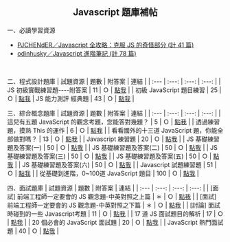 <h2 align="center">Javascript 題庫補帖</h2>

一、必讀學習資源
- [PJCHENdER／Javascript 全攻略：克服 JS 的奇怪部分 (計 41 篇)](https://pjchender.blogspot.com/2017/06/javascript-understanding-weird-part.html)
- [odinhusky／Javascript 進階筆記 (計 78 篇)](https://ithelp.ithome.com.tw/users/20121770/articles)
<br>

二、程式設計題庫
| 試題資源 | 題數 | 附答案 | 連結 |
| :--- | :---: | :---: | :---: |
| JS 初級實戰練習題----附答案 | 11 | Ｏ | [點我](https://www.itread01.com/content/1549216815.html) |
| 初級 JavaScript 題目練習 | 25 | Ｏ | [點我](https://medium.com/@pvt5r486/%E5%88%9D%E7%B4%9A-javascript-%E9%A1%8C%E7%9B%AE%E7%B7%B4%E7%BF%92-1aa63509e63c) | JS 能力測評 經典題 | 43 | Ｏ | [點我](https://www.nowcoder.com/ta/js-assessment) |
<br>

三、綜合概念題庫
| 試題資源 | 題數 | 附答案 | 連結 |
| :--- | :---: | :---: | :---: |
| 這兒有五題 JavaScript 的觀念考題，您能答對幾題？ | 5 | Ｏ | [點我](https://groups.google.com/g/figtaiwan/c/N9Ai8Bts0Kw) |
| 透過練習題，摸熟 This 的運作 | 6 | Ｏ | [點我](https://wcc723.github.io/development/2020/09/28/this-homework) |
| 看看國外的十三道 JavaScript 題，你能全部做對嗎？ | 13 | Ｏ | [點我](https://kknews.cc/code/82pq89e.html) |
| Javascript 練習題 | 20 | Ｏ | [點我](http://javascript.klab.tw/quiz/javascript) |
| JS 基礎練習題及答案(一) | 50 | Ｏ | [點我](https://blog.csdn.net/Hi_Eleven/article/details/107569596) |
| JS 基礎練習題及答案(二) | 50 | Ｏ | [點我](https://blog.csdn.net/Hi_Eleven/article/details/107869326) |
| JS 基礎練習題及答案(三) | 50 | Ｏ | [點我](https://blog.csdn.net/Hi_Eleven/article/details/107574791) |
| JS 基礎練習題及答案(五) | 50 | Ｏ | [點我](https://blog.csdn.net/Hi_Eleven/article/details/107869784) |
| JS 基礎練習題及答案(六) | 50 | Ｏ | [點我](https://blog.csdn.net/Hi_Eleven/article/details/108097240) |
| Javascript 試題練習題 | 51 | Ｏ | [點我](https://www.itread01.com/content/1548303311.html) |
| 從基礎到進階，0~100道 JavaScript 題目 | 100 | Ｏ | [點我](https://codertw.com/%E7%A8%8B%E5%BC%8F%E8%AA%9E%E8%A8%80/741973/) |
<br>

四、面試題庫
| 試題資源 | 題數 | 附答案 | 連結 |
| :--- | :---: | :---: | :---: |
| \[面試] 前端工程師一定要會的 JS 觀念題-中英對照之上篇 | ＊ | Ｏ | [點我](https://medium.com/starbugs/%E9%9D%A2%E8%A9%A6-%E5%89%8D%E7%AB%AF%E5%B7%A5%E7%A8%8B%E5%B8%AB%E4%B8%80%E5%AE%9A%E8%A6%81%E6%9C%83%E7%9A%84-js-%E8%A7%80%E5%BF%B5%E9%A1%8C-%E4%B8%AD%E8%8B%B1%E5%B0%8D%E7%85%A7%E4%B9%8B%E4%B8%8A%E7%AF%87-3b0a3feda14f) |
| \[面試] 前端工程師一定要會的 JS 觀念題-中英對照之下篇 | ＊ | Ｏ | [點我](https://medium.com/starbugs/%E9%9D%A2%E8%A9%A6-%E5%89%8D%E7%AB%AF%E5%B7%A5%E7%A8%8B%E5%B8%AB%E4%B8%80%E5%AE%9A%E8%A6%81%E6%9C%83%E7%9A%84-js-%E8%A7%80%E5%BF%B5%E9%A1%8C-%E4%B8%AD%E8%8B%B1%E5%B0%8D%E7%85%A7%E4%B9%8B%E4%B8%8B%E7%AF%87-fd46292e374b) |
| \[討論] 面試時碰到的一些 Javascript考題 | 11 | Ｏ | [點我](https://www.ptt.cc/bbs/Ajax/M.1371198760.A.DDB.html) |
| 17 道 JS 面試題目的解析 | 17 | Ｏ | [點我](https://ithelp.ithome.com.tw/articles/10229014) |
| 20 個必會的 JavaScript 面試題 | 20 | Ｏ | [點我](https://segmentfault.com/a/1190000008785931) |
| JavaScript 熱門面試題 | 40 | Ｏ | [點我](https://docs.google.com/forms/d/e/1FAIpQLSejHq3uUFMMaWOuUK6miSCB4oe3OZJLoZqByiuCLkL1tqK8CQ/viewform?fbclid=IwAR000z-UK_NAAzDLKxHgTgo5Vydjg-UIVEcUcNq1bktScRnlBQjh0mdDiCU) |
